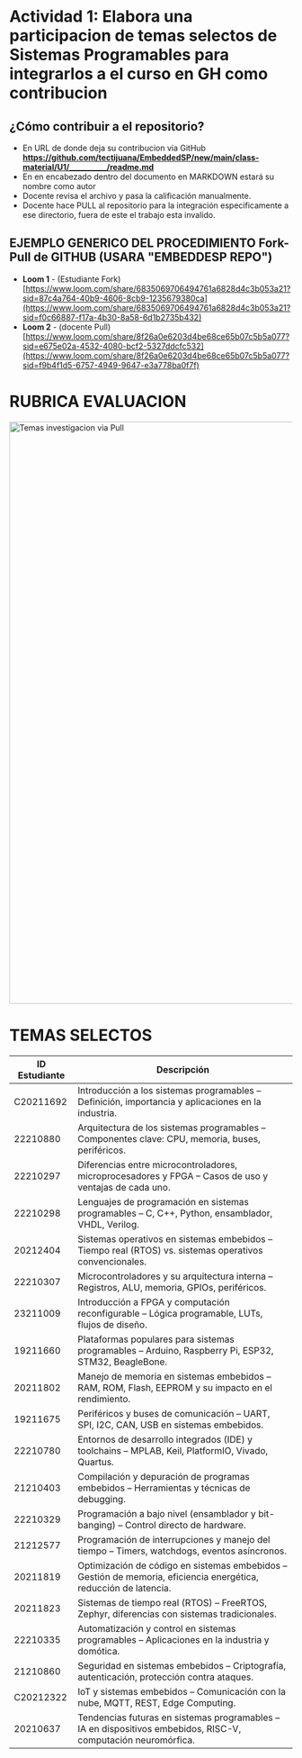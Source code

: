 
# Actividad 1: Elabora una participacion de temas selectos de Sistemas Programables para integrarlos a el curso en GH como contribucion

## ¿Cómo contribuir a el repositorio?
- En URL de donde deja su contribucion via GitHub **https://github.com/tectijuana/EmbeddedSP/new/main/class-material/U1/__________/readme.md**
- En en encabezado dentro del documento en MARKDOWN estará su nombre como autor
- Docente revisa el archivo y pasa la calificación manualmente.
- Docente hace PULL al repositorio para la integración especificamente a ese directorio, fuera de este el trabajo esta invalido.

## EJEMPLO GENERICO DEL PROCEDIMIENTO Fork-Pull de GITHUB (USARA "EMBEDDESP REPO")
- **Loom 1** - (Estudiante Fork) [https://www.loom.com/share/6835069706494761a6828d4c3b053a21?sid=87c4a764-40b9-4606-8cb9-1235679380ca](https://www.loom.com/share/6835069706494761a6828d4c3b053a21?sid=f0c66887-f17a-4b30-8a58-6d1b2735b432)
- **Loom 2** - (docente Pull) [https://www.loom.com/share/8f26a0e6203d4be68ce65b07c5b5a077?sid=e675e02a-4532-4080-bcf2-5327ddcfc532](https://www.loom.com/share/8f26a0e6203d4be68ce65b07c5b5a077?sid=f9b4f1d5-6757-4949-9647-e3a778ba0f7f)


# RUBRICA EVALUACION
<img width="1034" alt="Temas investigacion via Pull" src="https://github.com/user-attachments/assets/21887432-99b2-42f6-9ff6-fd0866e50a36" />


# TEMAS SELECTOS
| **ID Estudiante** | **Descripción** |  
|------------------|----------------|  
| C20211692       | Introducción a los sistemas programables – Definición, importancia y aplicaciones en la industria. |  
| 22210880        | Arquitectura de los sistemas programables – Componentes clave: CPU, memoria, buses, periféricos. |  
| 22210297        | Diferencias entre microcontroladores, microprocesadores y FPGA – Casos de uso y ventajas de cada uno. |  
| 22210298        | Lenguajes de programación en sistemas programables – C, C++, Python, ensamblador, VHDL, Verilog. |  
| 20212404        | Sistemas operativos en sistemas embebidos – Tiempo real (RTOS) vs. sistemas operativos convencionales. |  
| 22210307        | Microcontroladores y su arquitectura interna – Registros, ALU, memoria, GPIOs, periféricos. |  
| 23211009        | Introducción a FPGA y computación reconfigurable – Lógica programable, LUTs, flujos de diseño. |  
| 19211660        | Plataformas populares para sistemas programables – Arduino, Raspberry Pi, ESP32, STM32, BeagleBone. |  
| 20211802        | Manejo de memoria en sistemas embebidos – RAM, ROM, Flash, EEPROM y su impacto en el rendimiento. |  
| 19211675        | Periféricos y buses de comunicación – UART, SPI, I2C, CAN, USB en sistemas embebidos. |  
| 22210780        | Entornos de desarrollo integrados (IDE) y toolchains – MPLAB, Keil, PlatformIO, Vivado, Quartus. |  
| 21210403        | Compilación y depuración de programas embebidos – Herramientas y técnicas de debugging. |  
| 22210329        | Programación a bajo nivel (ensamblador y bit-banging) – Control directo de hardware. |  
| 21212577        | Programación de interrupciones y manejo del tiempo – Timers, watchdogs, eventos asíncronos. |  
| 20211819        | Optimización de código en sistemas embebidos – Gestión de memoria, eficiencia energética, reducción de latencia. |  
| 20211823        | Sistemas de tiempo real (RTOS) – FreeRTOS, Zephyr, diferencias con sistemas tradicionales. |  
| 22210335        | Automatización y control en sistemas programables – Aplicaciones en la industria y domótica. |  
| 21210860        | Seguridad en sistemas embebidos – Criptografía, autenticación, protección contra ataques. |  
| C20212322       | IoT y sistemas embebidos – Comunicación con la nube, MQTT, REST, Edge Computing. |  
| 20210637        | Tendencias futuras en sistemas programables – IA en dispositivos embebidos, RISC-V, computación neuromórfica. |  

